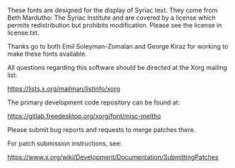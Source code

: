 These fonts are designed for the display of Syriac text.  They come from
Beth Mardutho: The Syriac Institute and are covered by a license which
permits redistribution but prohibits modification.  Please see the license
in license.txt.

Thanks go to both Emil Soleyman-Zomalan and George Kiraz for working to make
these fonts available.

All questions regarding this software should be directed at the
Xorg mailing list:

  https://lists.x.org/mailman/listinfo/xorg

The primary development code repository can be found at:

  https://gitlab.freedesktop.org/xorg/font/misc-meltho

Please submit bug reports and requests to merge patches there.

For patch submission instructions, see:

  https://www.x.org/wiki/Development/Documentation/SubmittingPatches


